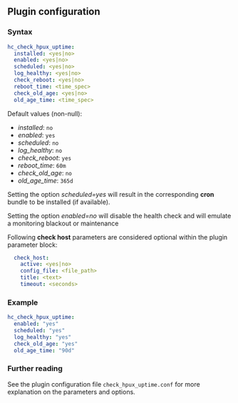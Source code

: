 ## Plugin configuration

### Syntax

```yaml
hc_check_hpux_uptime:
  installed: <yes|no>    
  enabled: <yes|no>
  scheduled: <yes|no>
  log_healthy: <yes|no>
  check_reboot: <yes|no>
  reboot_time: <time_spec>
  check_old_age: <yes|no>
  old_age_time: <time_spec>
```

Default values (non-null):
* *installed*: `no`
* *enabled*: `yes`
* *scheduled*: `no`
* *log_healthy*: `no`
* *check_reboot*: `yes`
* *reboot_time*: `60m`
* *check_old_age*: `no`
* *old_age_time*: `365d`

Setting the option *scheduled=yes* will result in the corresponding **cron** bundle to be installed (if available).

Setting the option *enabled=no* will disable the health check and will emulate a monitoring blackout or maintenance

Following **check host** parameters are considered optional within the plugin parameter block:

```yaml
  check_host:
    active: <yes|no>
    config_file: <file_path>
    title: <text>
    timeout: <seconds>
```

### Example

```yaml
hc_check_hpux_uptime:
  enabled: "yes"
  scheduled: "yes"    
  log_healthy: "yes"
  check_old_age: "yes"
  old_age_time: "90d"
```

### Further reading

See the plugin configuration file `check_hpux_uptime.conf` for more explanation on the parameters and options.
